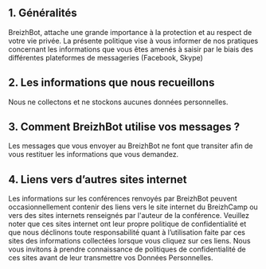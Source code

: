 ## 1. Généralités
BreizhBot, attache une grande importance à la protection et au respect de votre vie privée. La présente politique vise à vous informer de nos pratiques concernant les informations que vous êtes amenés à saisir par le biais des différentes plateformes de messageries (Facebook, Skype)

## 2. Les informations que nous recueillons
Nous ne collectons et ne stockons aucunes données personnelles. 

## 3. Comment BreizhBot utilise vos messages ?
Les messages que vous envoyer au BreizhBot ne font que transiter afin de vous restituer les informations que vous demandez.

## 4. Liens vers d’autres sites internet
Les informations sur les conférences renvoyés par BreizhBot peuvent occasionnellement contenir des liens vers le site internet du BreizhCamp ou vers des sites internets renseignés par l'auteur de la conférence. Veuillez noter que ces sites internet ont leur propre politique de confidentialité et que nous déclinons toute responsabilité quant à l’utilisation faite par ces sites des informations collectées lorsque vous cliquez sur ces liens. Nous vous invitons à prendre connaissance de politiques de confidentialité de ces sites avant de leur transmettre vos Données Personnelles.
